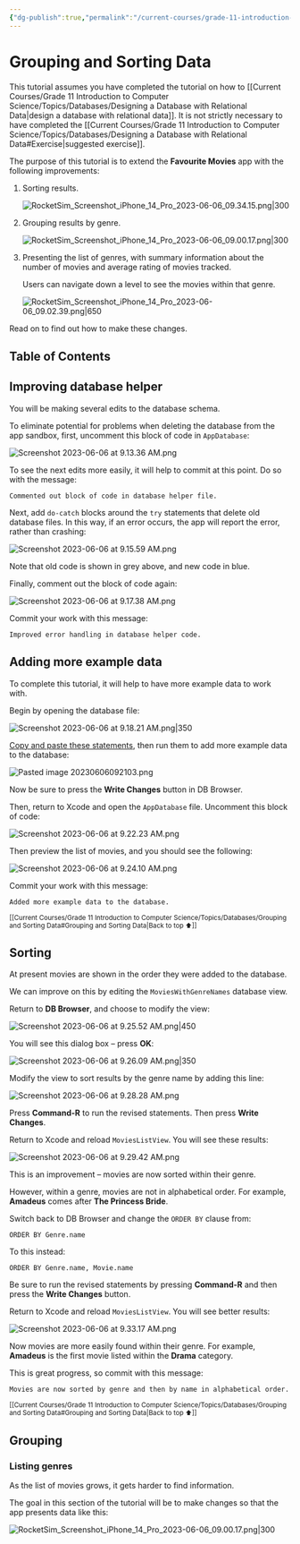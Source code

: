 ```yaml
---
{"dg-publish":true,"permalink":"/current-courses/grade-11-introduction-to-computer-science/topics/databases/grouping-and-sorting-data/","dgHomeLink":false}
---
```


# Grouping and Sorting Data

This tutorial assumes you have completed the tutorial on how to [[Current Courses/Grade 11 Introduction to Computer Science/Topics/Databases/Designing a Database with Relational Data\|design a database with relational data]]. It is not strictly necessary to have completed the [[Current Courses/Grade 11 Introduction to Computer Science/Topics/Databases/Designing a Database with Relational Data#Exercise\|suggested exercise]].

The purpose of this tutorial is to extend the **Favourite Movies** app with the following improvements:

1. Sorting results.
   
   ![RocketSim_Screenshot_iPhone_14_Pro_2023-06-06_09.34.15.png|300](/img/user/Attachments/RocketSim_Screenshot_iPhone_14_Pro_2023-06-06_09.34.15.png)
   
2. Grouping results by genre.
   
   ![RocketSim_Screenshot_iPhone_14_Pro_2023-06-06_09.00.17.png|300](/img/user/Attachments/RocketSim_Screenshot_iPhone_14_Pro_2023-06-06_09.00.17.png)
   
3. Presenting the list of genres, with summary information about the number of movies and average rating of movies tracked.
   
   Users can navigate down a level to see the movies within that genre.
   
   ![RocketSim_Screenshot_iPhone_14_Pro_2023-06-06_09.02.39.png|650](/img/user/Attachments/RocketSim_Screenshot_iPhone_14_Pro_2023-06-06_09.02.39.png)

Read on to find out how to make these changes. 

## Table of Contents

## Improving database helper

You will be making several edits to the database schema.

To eliminate potential for problems when deleting the database from the app sandbox, first, uncomment this block of code in `AppDatabase`:

![Screenshot 2023-06-06 at 9.13.36 AM.png](/img/user/Attachments/Screenshot%202023-06-06%20at%209.13.36%20AM.png)

To see the next edits more easily, it will help to commit at this point. Do so with the message:

	Commented out block of code in database helper file.

Next, add `do-catch` blocks around the `try` statements that delete old database files. In this way, if an error occurs, the app will report the error, rather than crashing:

![Screenshot 2023-06-06 at 9.15.59 AM.png](/img/user/Attachments/Screenshot%202023-06-06%20at%209.15.59%20AM.png)

Note that old code is shown in grey above, and new code in blue.

Finally, comment out the block of code again:

![Screenshot 2023-06-06 at 9.17.38 AM.png](/img/user/Attachments/Screenshot%202023-06-06%20at%209.17.38%20AM.png)

Commit your work with this message:

	Improved error handling in database helper code.

## Adding more example data

To complete this tutorial, it will help to have more example data to work with.

Begin by opening the database file:

![Screenshot 2023-06-06 at 9.18.21 AM.png|350](/img/user/Attachments/Screenshot%202023-06-06%20at%209.18.21%20AM.png)

[Copy and paste these statements](https://gist.githubusercontent.com/russellgordon/ccaf62926d6190775e7086b6ddc34ba1/raw/98905b41f6c8d94c0c68393698cae263a609d4f9/more_example_data.sql), then run them to add more example data to the database:

![Pasted image 20230606092103.png](/img/user/Attachments/Pasted%20image%2020230606092103.png)

Now be sure to press the **Write Changes** button in DB Browser.

Then, return to Xcode and open the `AppDatabase` file. Uncomment this block of code:

![Screenshot 2023-06-06 at 9.22.23 AM.png](/img/user/Attachments/Screenshot%202023-06-06%20at%209.22.23%20AM.png)

Then preview the list of movies, and you should see the following:

![Screenshot 2023-06-06 at 9.24.10 AM.png](/img/user/Attachments/Screenshot%202023-06-06%20at%209.24.10%20AM.png)

Commit your work with this message:

	Added more example data to the database.

<small>[[Current Courses/Grade 11 Introduction to Computer Science/Topics/Databases/Grouping and Sorting Data#Grouping and Sorting Data\|Back to top ⬆]]</small>

## Sorting

At present movies are shown in the order they were added to the database.

We can improve on this by editing the `MoviesWithGenreNames` database view.

Return to **DB Browser**, and choose to modify the view:

![Screenshot 2023-06-06 at 9.25.52 AM.png|450](/img/user/Attachments/Screenshot%202023-06-06%20at%209.25.52%20AM.png)

You will see this dialog box – press **OK**:

![Screenshot 2023-06-06 at 9.26.09 AM.png|350](/img/user/Attachments/Screenshot%202023-06-06%20at%209.26.09%20AM.png)

Modify the view to sort results by the genre name by adding this line:

![Screenshot 2023-06-06 at 9.28.28 AM.png](/img/user/Attachments/Screenshot%202023-06-06%20at%209.28.28%20AM.png)

Press **Command-R** to run the revised statements. Then press **Write Changes**.

Return to Xcode and reload `MoviesListView`. You will see these results:

![Screenshot 2023-06-06 at 9.29.42 AM.png](/img/user/Attachments/Screenshot%202023-06-06%20at%209.29.42%20AM.png)

This is an improvement – movies are now sorted within their genre.

However, within a genre, movies are not in alphabetical order. For example, **Amadeus** comes after **The Princess Bride**.

Switch back to DB Browser and change the `ORDER BY` clause from:

	ORDER BY Genre.name

To this instead:

	ORDER BY Genre.name, Movie.name

Be sure to run the revised statements by pressing **Command-R** and then press the **Write Changes** button.

Return to Xcode and reload `MoviesListView`. You will see better results:

![Screenshot 2023-06-06 at 9.33.17 AM.png](/img/user/Attachments/Screenshot%202023-06-06%20at%209.33.17%20AM.png)

Now movies are more easily found within their genre. For example, **Amadeus** is the first movie listed within the **Drama** category.

This is great progress, so commit with this message:

	Movies are now sorted by genre and then by name in alphabetical order.

<small>[[Current Courses/Grade 11 Introduction to Computer Science/Topics/Databases/Grouping and Sorting Data#Grouping and Sorting Data\|Back to top ⬆]]</small>

## Grouping

### Listing genres

As the list of movies grows, it gets harder to find information.

The goal in this section of the tutorial will be to make changes so that the app presents data like this:

   ![RocketSim_Screenshot_iPhone_14_Pro_2023-06-06_09.00.17.png|300](/img/user/Attachments/RocketSim_Screenshot_iPhone_14_Pro_2023-06-06_09.00.17.png)

